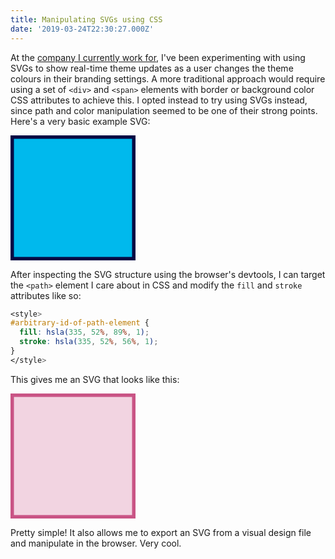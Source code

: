 ```yaml
---
title: Manipulating SVGs using CSS
date: '2019-03-24T22:30:27.000Z'
---
```


At the [company I currently work for](https://raceroster.com), I've been experimenting with using SVGs to show real-time theme updates as a user changes the theme colours in their branding settings. A more traditional approach would require using a set of `<div>` and `<span>` elements with border or background color CSS attributes to achieve this. I opted instead to try using SVGs instead, since path and color manipulation seemed to be one of their strong points. Here's a very basic example SVG:

<!-- end -->

<svg xmlns="http://www.w3.org/2000/svg" width="200" height="200" viewBox="0 0 200 200"><path fill="#fff" d="M-1-1h202v202H-1z"/><g><path stroke="#040944" fill-opacity="null" stroke-opacity="null" stroke-width="10" fill="#00b9ed" d="M.5.438h199v199H.5z"/></g></svg>

After inspecting the SVG structure using the browser's devtools, I can target the `<path>` element I care about in CSS and modify the `fill` and `stroke` attributes like so:

```css
<style>
#arbitrary-id-of-path-element {
  fill: hsla(335, 52%, 89%, 1);
  stroke: hsla(335, 52%, 56%, 1);
}
</style>
```

This gives me an SVG that looks like this:

<style>
#modified {
  fill: hsla(335, 52%, 89%, 1);
  stroke: hsla(335, 52%, 56%, 1);
}
</style>

<svg xmlns="http://www.w3.org/2000/svg" width="200" height="200" viewBox="0 0 200 200"><path fill="#fff" d="M-1-1h202v202H-1z"/><g><path id="modified" stroke="#040944" fill-opacity="null" stroke-opacity="null" stroke-width="10" fill="#00b9ed" d="M.5.438h199v199H.5z"/></g></svg>

Pretty simple! It also allows me to export an SVG from a visual design file and manipulate in the browser. Very cool.
